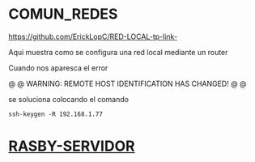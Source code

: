 # COMUN_REDES


https://github.com/ErickLopC/RED-LOCAL-tp-link-

Aqui muestra como se configura una red local mediante un router 



Cuando nos aparesca el error

@ @ WARNING: REMOTE HOST IDENTIFICATION HAS CHANGED! @ @

se soluciona colocando el comando
```
ssh-keygen -R 192.168.1.77
```


# [RASBY-SERVIDOR](https://github.com/ErickLopC/SERVIDOR_RASBY)
